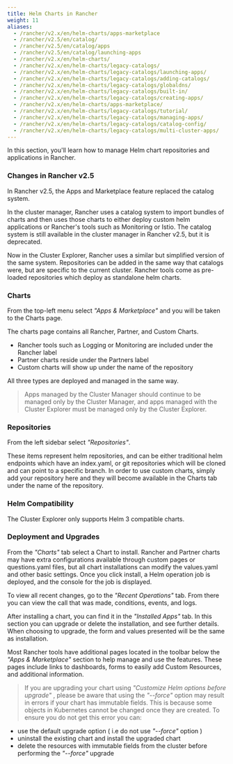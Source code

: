 ```yaml
---
title: Helm Charts in Rancher
weight: 11
aliases:
  - /rancher/v2.x/en/helm-charts/apps-marketplace
  - /rancher/v2.5/en/catalog/
  - /rancher/v2.5/en/catalog/apps
  - /rancher/v2.5/en/catalog/launching-apps
  - /rancher/v2.x/en/helm-charts/
  - /rancher/v2.x/en/helm-charts/legacy-catalogs/
  - /rancher/v2.x/en/helm-charts/legacy-catalogs/launching-apps/
  - /rancher/v2.x/en/helm-charts/legacy-catalogs/adding-catalogs/
  - /rancher/v2.x/en/helm-charts/legacy-catalogs/globaldns/
  - /rancher/v2.x/en/helm-charts/legacy-catalogs/built-in/
  - /rancher/v2.x/en/helm-charts/legacy-catalogs/creating-apps/
  - /rancher/v2.x/en/helm-charts/apps-marketplace/
  - /rancher/v2.x/en/helm-charts/legacy-catalogs/tutorial/
  - /rancher/v2.x/en/helm-charts/legacy-catalogs/managing-apps/
  - /rancher/v2.x/en/helm-charts/legacy-catalogs/catalog-config/
  - /rancher/v2.x/en/helm-charts/legacy-catalogs/multi-cluster-apps/
---
```


In this section, you'll learn how to manage Helm chart repositories and applications in Rancher.

### Changes in Rancher v2.5

In Rancher v2.5, the Apps and Marketplace feature replaced the catalog system.

In the cluster manager, Rancher uses a catalog system to import bundles of charts and then uses those charts to either deploy custom helm applications or Rancher's tools such as Monitoring or Istio. The catalog system is still available in the cluster manager in Rancher v2.5, but it is deprecated.

Now in the Cluster Explorer, Rancher uses a similar but simplified version of the same system. Repositories can be added in the same way that catalogs were, but are specific to the current cluster. Rancher tools come as pre-loaded repositories which deploy as standalone helm charts.

### Charts

From the top-left menu select _"Apps & Marketplace"_ and you will be taken to the Charts page.

The charts page contains all Rancher, Partner, and Custom Charts.

* Rancher tools such as Logging or Monitoring are included under the Rancher label
* Partner charts reside under the Partners label
* Custom charts will show up under the name of the repository

All three types are deployed and managed in the same way.

> Apps managed by the Cluster Manager should continue to be managed only by the Cluster Manager, and apps managed with the Cluster Explorer must be managed only by the Cluster Explorer.

### Repositories

From the left sidebar select _"Repositories"_.

These items represent helm repositories, and can be either traditional helm endpoints which have an index.yaml, or git repositories which will be cloned and can point to a specific branch. In order to use custom charts, simply add your repository here and they will become available in the Charts tab under the name of the repository.


### Helm Compatibility

The Cluster Explorer only supports Helm 3 compatible charts.


### Deployment and Upgrades

From the _"Charts"_ tab select a Chart to install. Rancher and Partner charts may have extra configurations available through custom pages or questions.yaml files, but all chart installations can modify the values.yaml and other basic settings. Once you click install, a Helm operation job is deployed, and the console for the job is displayed.

To view all recent changes, go to the _"Recent Operations"_ tab. From there you can view the call that was made, conditions, events, and logs.

After installing a chart, you can find it in the _"Installed Apps"_ tab. In this section you can upgrade or delete the installation, and see further details. When choosing to upgrade, the form and values presented will be the same as installation.

Most Rancher tools have additional pages located in the toolbar below the _"Apps & Marketplace"_ section to help manage and use the features. These pages include links to dashboards, forms to easily add Custom Resources, and additional information.

> If you are upgrading your chart using _"Customize Helm options before upgrade"_ , please be aware that using the _"--force"_ option may result in errors if your chart has immutable fields. This is because some objects in Kubernetes cannot be changed once they are created. To ensure you do not get this error you can:
  * use the default upgrade option ( i.e do not use _"--force"_ option )
  * uninstall the existing chart and install the upgraded chart
  * delete the resources with immutable fields from the cluster before performing the _"--force"_ upgrade
